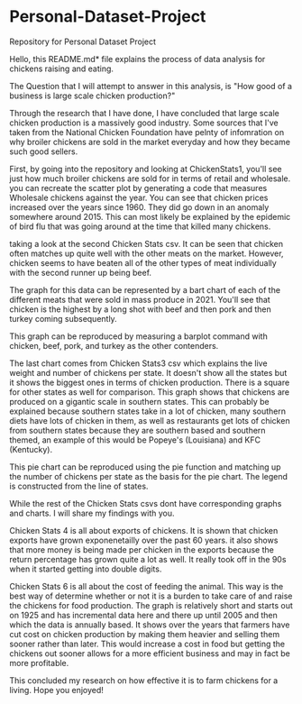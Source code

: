 # Personal-Dataset-Project
Repository for Personal Dataset Project

Hello, this README.md* file explains the process of data analysis for chickens raising and eating. 

The Question that I will attempt to answer in this analysis, is "How good of a business is large scale chicken production?"

Through the research that I have done, I have concluded that large scale chicken production is a massively good industry. Some sources that I've taken from the National Chicken Foundation have pelnty of infomration on why broiler chickens are sold in the market everyday and how they became such good sellers. 

First, by going into the repository and looking at ChickenStats1, you'll see just how much broiler chickens are sold for in terms of retail and wholesale. you can recreate the scatter plot by generating a code that measures Wholesale chickens against the year. You can see that chicken prices increased over the years since 1960. They did go down in an anomaly somewhere around 2015. This can most likely be explained by the epidemic of bird flu that was going around at the time that killed many chickens. 

taking a look at the second Chicken Stats csv. It can be seen that chicken often matches up quite well with the other meats on the market. However, chicken seems to have beaten all of the other types of meat individually with the second runner up being beef.

The graph for this data can be represented by a bart chart of each of the different meats that were sold in mass produce in 2021. You'll see that chicken is the highest by a long shot with beef and then pork and then turkey coming subsequently.

This graph can be reproduced by measuring a barplot command with chicken, beef, pork, and turkey as the other contenders.

The last chart comes from Chicken Stats3 csv which explains the live weight and number of chickens per state. It doesn't show all the states but it shows the biggest ones in terms of chicken production. There is a square for other states as well for comparison. This graph shows that chickens are produced on a gigantic scale in southern states. This can probably be explained because southern states take in a lot of chicken, many southern diets have lots of chicken in them, as well as restaurants get lots of chicken from southern states because they are southern based and southern themed, an example of this would be Popeye's (Louisiana) and KFC (Kentucky). 

This pie chart can be reproduced using the pie function and matching up the number of chickens per state as the basis for the pie chart. The legend is constructed from the line of states.

While the rest of the Chicken Stats csvs dont have corresponding graphs and charts. I will share my findings with you. 

Chicken Stats 4 is all about exports of chickens. It is shown that chicken exports have grown exponenetailly over the past 60 years. it also shows that more money is being made per chicken in the exports because the return percentage has grown quite a lot as well. It really took off in the 90s when it started getting into double digits. 

Chicken Stats 6 is all about the cost of feeding the animal. This way is the best way of determine whether or not it is a burden to take care of and raise the chickens for food production. The graph is relatively short and starts out on 1925 and has incremental data here and there up until 2005 and then which the data is annually based. It shows over the years that farmers have cut cost on chicken production by making them heavier and selling them sooner rather than later. This would increase a cost in food but getting the chickens out sooner allows for a more efficient business and may in fact be more profitable.

This concluded my research on how effective it is to farm chickens for a living. Hope you enjoyed!
